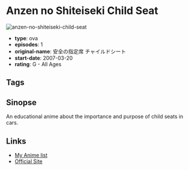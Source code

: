 # Anzen no Shiteiseki Child Seat

![anzen-no-shiteiseki-child-seat](https://cdn.myanimelist.net/images/anime/6/84784.jpg)

-   **type**: ova
-   **episodes**: 1
-   **original-name**: 安全の指定席 チャイルドシート
-   **start-date**: 2007-03-20
-   **rating**: G - All Ages

## Tags

## Sinopse

An educational anime about the importance and purpose of child seats in cars.

## Links

-   [My Anime list](https://myanimelist.net/anime/35172/Anzen_no_Shiteiseki_Child_Seat)
-   [Official Site](http://www.optical.jp/dvd/traffic_detail.html)
